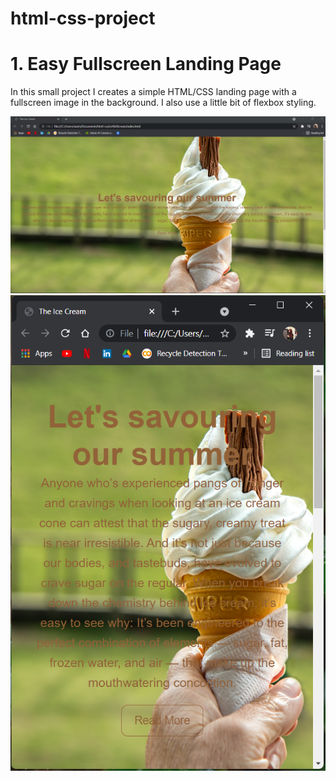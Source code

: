 # html-css-project

# 1. Easy Fullscreen Landing Page 
In this small project I creates a simple HTML/CSS landing page with a fullscreen image in the background. I also use a little bit of flexbox styling.

![](Capture.PNG)
![](Capture2.PNG)
